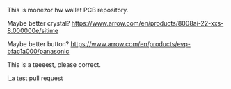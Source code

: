 This is monezor hw wallet PCB repository.


Maybe better crystal?
https://www.arrow.com/en/products/8008ai-22-xxs-8.000000e/sitime

Maybe better button?
https://www.arrow.com/en/products/evp-bfac1a000/panasonic



This is a teeeest, please correct.

i_a test pull request
